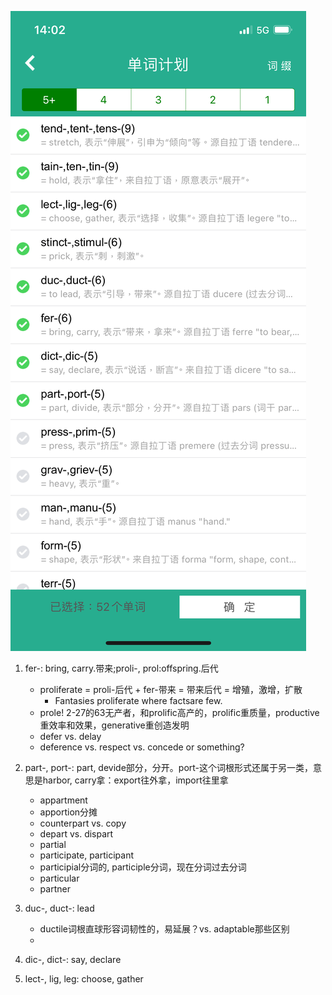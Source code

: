 ![背了俩周没劲儿了](/assets/IMG_5247.PNG)

1. fer-: bring, carry.带来;proli-, prol:offspring.后代
    - proliferate = proli-后代 + fer-带来 = 带来后代 = 增殖，激增，扩散
        - Fantasies proliferate where factsare few.
    - prole! 2-27的63无产者，和prolific高产的，prolific重质量，productive重效率和效果，generative重创造发明
    - defer vs. delay
    - deference vs. respect 
    vs. concede or something?

2. part-, port-: part, devide部分，分开。port-这个词根形式还属于另一类，意思是harbor, carry拿：export往外拿，import往里拿
    - appartment
    - apportion分摊
    - counterpart vs. copy
    - depart vs. dispart
    - partial
    - participate, participant
    - participial分词的, participle分词，现在分词过去分词
    - particular
    - partner
3. duc-, duct-: lead
    - ductile词根直球形容词韧性的，易延展？vs. adaptable那些区别
    - 
4. dic-, dict-: say, declare
5. lect-, lig, leg: choose, gather